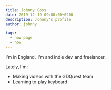 ```yaml
---
title: Johnny Goss
date: 2019-12-19 09:00:00+0200
description: Johnny's profile
author: johnny

tags:
  - now page
  - now
---
```


I'm in England. I'm and indie dev and freelancer.

Lately, I'm:

- Making videos with the GDQuest team
- Learning to play keyboard
